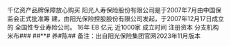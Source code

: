 千亿资产品牌保障放心购买
阳光人寿保险股份有限公司是于2007年7月由中国保监会正式批准筹
建，由阳光保险控股股份有限公司发起，于2007年12月17日成立的
全国性专业寿险公司。
16年
EB
亿元
近1000家
成立时间
注册资本
分支机构
米布###
##**#
养#陈##
备注：出自阳光保险集团官网2023年11月版本

